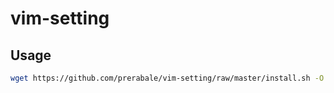 # vim-setting

## Usage

```bash
wget https://github.com/prerabale/vim-setting/raw/master/install.sh -O - | sh
```